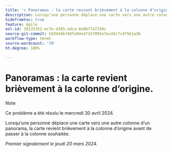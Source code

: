 ```yaml
---
title: '« Panoramas : la carte revient brièvement à la colonne d’origine. »'
description: Lorsqu’une personne déplace une carte vers une autre colonne d’un panorama, la carte revient brièvement à la colonne d’origine avant de passer à la colonne souhaitée.
hidefromtoc: true
feature: Agile
exl-id: 39135352-ec7e-4385-adca-8a6677a7150c
source-git-commit: b9394db748fe04e47157095e7ecddc7c4f5b1a36
workflow-type: tm+mt
source-wordcount: '78'
ht-degree: 100%

---
```


# Panoramas : la carte revient brièvement à la colonne d’origine.

>[!NOTE]
>
>Ce problème a été résolu le mercredi 30 avril 2024.

Lorsqu’une personne déplace une carte vers une autre colonne d’un panorama, la carte revient brièvement à la colonne d’origine avant de passer à la colonne souhaitée.

_Premier signalement le jeudi 20 mars 2024._
